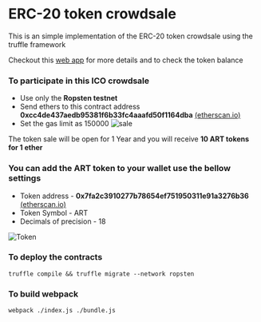 # ERC-20 token crowdsale

This is an simple implementation of the ERC-20 token crowdsale using the truffle framework

Checkout this [web app](https://gateway.ipfs.io/ipfs/QmeWaYteq9W85afmRsRv1xtgEsD1yKDZp3gLemAcYVfTyQ/) for more details and to check the token balance

### To participate in this ICO crowdsale
* Use only the **Ropsten testnet**
* Send ethers to this contract address **0xcc4de437aedb95381f6b33fc4aaafd50f1164dba** [(etherscan.io)](https://ropsten.etherscan.io/address/0xcc4de437aedb95381f6b33fc4aaafd50f1164dba)
* Set the gas limit as 150000
![sale](https://image.ibb.co/nerxAb/imgonline_com_ua_twotoone_MEke_Xb_Xbwyi8k_E.png)


The token sale will be open for 1 Year and you will receive **10 ART tokens for 1 ether**

### You can add the ART token to your wallet use the bellow settings
* Token address - **0x7fa2c3910277b78654ef751950311e91a3276b36** [(etherscan.io)](https://ropsten.etherscan.io/address/0x7fa2c3910277b78654ef751950311e91a3276b36)
* Token Symbol - ART
* Decimals of precision - 18

![Token](https://image.ibb.co/gxdzOw/Screenshot_from_2017_10_04_18_38_08.png)


### To deploy the contracts
`truffle compile && truffle migrate --network ropsten`

### To build webpack
`webpack ./index.js ./bundle.js`
